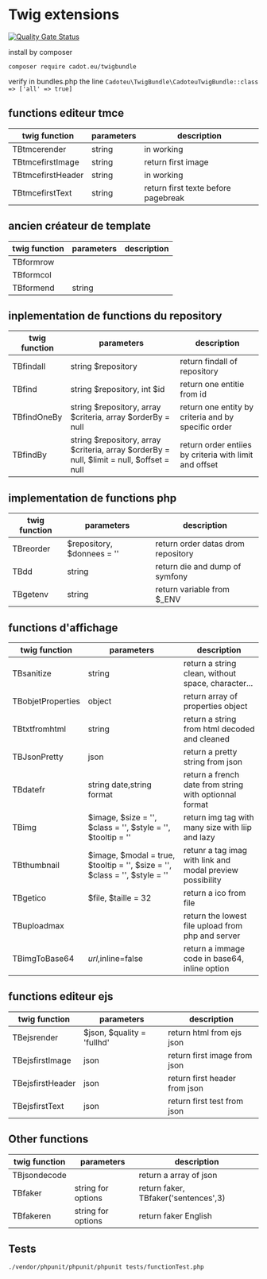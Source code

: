 # Twig extensions
[![Quality Gate Status](https://sonarcloud.io/api/project_badges/measure?project=cadot-eu_twigbundle&metric=alert_status)](https://sonarcloud.io/summary/new_code?id=cadot-eu_twigbundle)

install by composer

`composer require cadot.eu/twigbundle`

verify in bundles.php the line
`Cadoteu\TwigBundle\CadoteuTwigBundle::class => ['all' => true]`

## functions editeur tmce

| twig function     | parameters | description                         |
| ----------------- | ---------- | ----------------------------------- |
| TBtmcerender      | string     | in working                          |
| TBtmcefirstImage  | string     | return first image                  |
| TBtmcefirstHeader | string     | in working                          |
| TBtmcefirstText   | string     | return first texte before pagebreak |

## ancien créateur de template

| twig function | parameters | description |
| ------------- | ---------- | ----------- |
| TBformrow     |            |             |
| TBformcol     |            |             |
| TBformend     | string     |             |

## inplementation de functions du repository

| twig function | parameters                                                                                | description                                            |
| ------------- | ----------------------------------------------------------------------------------------- | ------------------------------------------------------ |
| TBfindall     | string $repository                                                                        | return findall of repository                           |
| TBfind        | string $repository, int $id                                                               | return one entitie from id                             |
| TBfindOneBy   | string $repository, array $criteria, array $orderBy = null                                | return one entity by criteria and by specific order    |
| TBfindBy      | string $repository, array $criteria, array $orderBy = null, $limit = null, $offset = null | return order entiies by criteria with limit and offset |

## implementation de functions php

| twig function | parameters                 | description                        |
| ------------- | -------------------------- | ---------------------------------- |
| TBreorder     | $repository, $donnees = '' | return order datas drom repository |
| TBdd          | string                     | return die and dump of symfony     |
| TBgetenv      | string                     | return variable from $\_ENV        |

## functions d'affichage

| twig function     | parameters                                                                 | description                                               |
| ----------------- | -------------------------------------------------------------------------- | --------------------------------------------------------- |
| TBsanitize        | string                                                                     | return a string clean, without space, character...        |
| TBobjetProperties | object                                                                     | return array of properties object                         |
| TBtxtfromhtml     | string                                                                     | return a string from html decoded and cleaned             |
| TBJsonPretty      | json                                                                       | return a pretty string from json                          |
| TBdatefr          | string date,string format                                                  | return a french date from string with optionnal format    |
| TBimg             | $image, $size = '', $class = '', $style = '', $tooltip = ''                | return img tag with many size with liip and lazy          |
| TBthumbnail       | $image, $modal = true, $tooltip = '', $size = '', $class = '', $style = '' | retunr a tag imag with link and modal preview possibility |
| TBgetico          | $file, $taille = 32                                                        | return a ico from file                                    |
| TBuploadmax       |                                                                            | return the lowest file upload from php and server         |
| TBimgToBase64     |$url,$inline=false                                                          | return a immage code in base64, inline option             |

## functions editeur ejs

| twig function    | parameters                 | description                   |
| ---------------- | -------------------------- | ----------------------------- |
| TBejsrender      | $json, $quality = 'fullhd' | return html from ejs json     |
| TBejsfirstImage  | json                       | return first image from json  |
| TBejsfirstHeader | json                       | return first header from json |
| TBejsfirstText   | json                       | return first test from json   |

## Other functions

| twig function | parameters | description                            |
| ------------- | ---------- | -------------------------------------- |
| TBjsondecode  |            | return a array of json                 |
| TBfaker | string for options | return faker, TBfaker('sentences',3) |
| TBfakeren | string for options | return faker English |

## Tests

` ./vendor/phpunit/phpunit/phpunit tests/functionTest.php `
